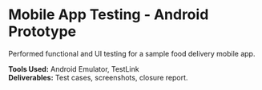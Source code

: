 # Mobile App Testing - Android Prototype

Performed functional and UI testing for a sample food delivery mobile app.

**Tools Used:** Android Emulator, TestLink  
**Deliverables:** Test cases, screenshots, closure report.
